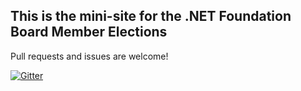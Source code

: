 ## This is the mini-site for the .NET Foundation Board Member Elections

Pull requests and issues are welcome!

[![Gitter](https://badges.gitter.im/dotnet-foundation/election.svg)](https://gitter.im/dotnet-foundation/election?utm_source=badge&utm_medium=badge&utm_campaign=pr-badge)
